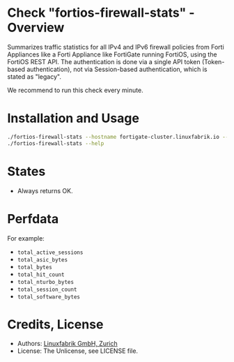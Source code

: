 # Check "fortios-firewall-stats" - Overview

Summarizes traffic statistics for all IPv4 and IPv6 firewall policies from Forti Appliances like a Forti Appliance like FortiGate running FortiOS, using the FortiOS REST API. The authentication is done via a single API token (Token-based authentication), not via Session-based authentication, which is stated as "legacy".

We recommend to run this check every minute.


# Installation and Usage

```bash
./fortios-firewall-stats --hostname fortigate-cluster.linuxfabrik.io --password sSEaTjuNbPYW5yepUD2JtDhyykY59D
./fortios-firewall-stats --help
```


# States

* Always returns OK.


# Perfdata

For example:

* `total_active_sessions`
* `total_asic_bytes`
* `total_bytes`
* `total_hit_count`
* `total_nturbo_bytes`
* `total_session_count`
* `total_software_bytes`


# Credits, License

* Authors: [Linuxfabrik GmbH, Zurich](https://www.linuxfabrik.ch)
* License: The Unlicense, see LICENSE file.
